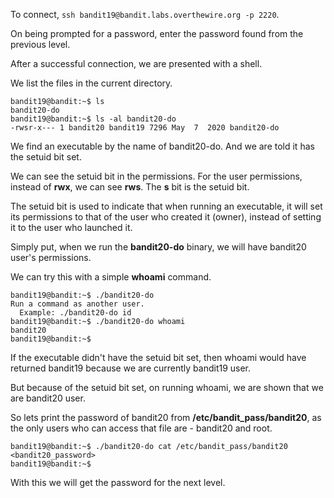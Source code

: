 To connect, `ssh bandit19@bandit.labs.overthewire.org -p 2220`.

On being prompted for a password, enter the password found from the previous level.

After a successful connection, we are presented with a shell.

We list the files in the current directory.

```
bandit19@bandit:~$ ls
bandit20-do
bandit19@bandit:~$ ls -al bandit20-do
-rwsr-x--- 1 bandit20 bandit19 7296 May  7  2020 bandit20-do
```

We find an executable by the name of bandit20-do. And we are told it has the setuid bit set.

We can see the setuid bit in the permissions. For the user permissions, instead of **rwx**, we can see **rws**. The **s** bit is the setuid bit.

The setuid bit is used to indicate that when running an executable, it will set its permissions to that of the user who created it (owner), instead of setting it to the user who launched it.

Simply put, when we run the **bandit20-do** binary, we will have bandit20 user's permissions.

We can try this with a simple **whoami** command.

```
bandit19@bandit:~$ ./bandit20-do
Run a command as another user.
  Example: ./bandit20-do id
bandit19@bandit:~$ ./bandit20-do whoami
bandit20
bandit19@bandit:~$ 
```

If the executable didn't have the setuid bit set, then whoami would have returned bandit19 because we are currently bandit19 user.

But because of the setuid bit set, on running whoami, we are shown that we are bandit20 user.


So lets print the password of bandit20 from **/etc/bandit_pass/bandit20**, as the only users who can access that file are - bandit20 and root.

```
bandit19@bandit:~$ ./bandit20-do cat /etc/bandit_pass/bandit20
<bandit20_password>
bandit19@bandit:~$
```

With this we will get the password for the next level.